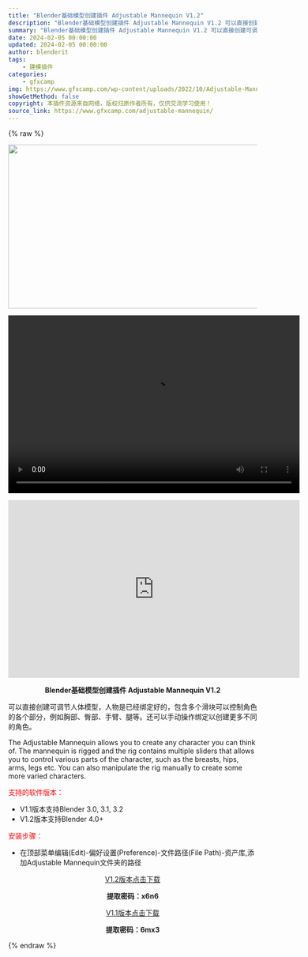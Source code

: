 ```yaml
---
title: "Blender基础模型创建插件 Adjustable Mannequin V1.2"
description: "Blender基础模型创建插件 Adjustable Mannequin V1.2 可以直接创建可调节人体模型，人物是已经绑定好的，包含多个滑块可以控制角色的各个部分，例如胸部、臀部、手臂、腿等。还可..."
summary: "Blender基础模型创建插件 Adjustable Mannequin V1.2 可以直接创建可调节人体模型，人物是已经绑定好的，包含多个滑块可以控制角色的各个部分，例如胸部、臀部、手臂、腿等。还可..."
date: 2024-02-05 00:00:00
updated: 2024-02-05 00:00:00
author: blenderit
tags: 
    - 建模插件
categories:
    - gfxcamp
img: https://www.gfxcamp.com/wp-content/uploads/2022/10/Adjustable-Mannequin.jpg
showGetMethod: false
copyright: 本插件资源来自网络，版权归原作者所有，仅供交流学习使用！
source_link: https://www.gfxcamp.com/adjustable-mannequin/
---
```


{% raw %}
<div><p><img decoding="async" class="aligncenter size-full wp-image-107315" src="https://www.gfxcamp.com/wp-content/uploads/2022/10/Adjustable-Mannequin.jpg" data-src="https://www.gfxcamp.com/wp-content/uploads/2022/10/Adjustable-Mannequin.jpg" alt="" width="590" height="332" data-srcset="https://www.gfxcamp.com/wp-content/uploads/2022/10/Adjustable-Mannequin.jpg 590w, https://www.gfxcamp.com/wp-content/uploads/2022/10/Adjustable-Mannequin-150x84.jpg 150w" data-sizes="(max-width: 590px) 100vw, 590px"><br>
</p><center><div style="width: 590px;" class="wp-video"><!--[if lt IE 9]><script>document.createElement('video');</script><![endif]-->
<video class="wp-video-shortcode" id="video-107313-1" width="590" height="360" preload="true" controls="controls"><source type="video/mp4" src="http://cloud.video.taobao.com/play/u/null/p/1/e/6/t/1/449319258560.mp4?_=1"></source><a href="http://cloud.video.taobao.com/play/u/null/p/1/e/6/t/1/449319258560.mp4">http://cloud.video.taobao.com/play/u/null/p/1/e/6/t/1/449319258560.mp4</a></video></div></center><p style="text-align: center;"><iframe loading="lazy" src="https://player.youku.com/embed/XNTkwNzAxOTk0MA==" width="590" height="360" frameborder="0" allowfullscreen="allowfullscreen"></iframe></p><p style="text-align: center;"><strong>Blender基础模型创建插件 Adjustable Mannequin V1.2</strong></p><div>
<p>可以直接创建可调节人体模型，人物是已经绑定好的，包含多个滑块可以控制角色的各个部分，例如胸部、臀部、手臂、腿等。还可以手动操作绑定以创建更多不同的角色。</p>
<p>The Adjustable Mannequin allows you to create any character you can think of. The mannequin is rigged and the rig contains multiple sliders that allows you to control various parts of the character, such as the breasts, hips, arms, legs etc. You can also manipulate the rig manually to create some more varied characters.</p>
<p><span style="color: #ff0000;">支持的软件版本：</span></p>
<ul>
<li>V1.1版本支持Blender 3.0, 3.1, 3.2</li>
<li>V1.2版本支持Blender 4.0+</li>
</ul>
<p><span style="color: #ff0000;">安装步骤：</span></p>
<ul>
<li>在顶部菜单编辑(Edit)-偏好设置(Preference)-文件路径(File Path)-资产库,添加Adjustable Mannequin文件夹的路径</li>
</ul>
<p style="text-align: center;"><a class="maxbutton-3 maxbutton maxbutton-baidu" target="_blank" rel="noopener" href="https://pan.baidu.com/s/140w_SH9pboNV2wK9eaxCQA?pwd=x6n6"><span class="mb-text">V1.2版本点击下载</span></a></p>
<p style="text-align: center;"><strong>提取密码：x6n6</strong></p>
<p style="text-align: center;"><a class="maxbutton-3 maxbutton maxbutton-baidu" target="_blank" rel="noopener" href="https://pan.baidu.com/s/1WBwEMwc2z-QxOXwRHdfjLQ?pwd=6mx3"><span class="mb-text">V1.1版本点击下载</span></a></p>
<p style="text-align: center;"><strong>提取密码：6mx3</strong></p>
</div></div>
<div style="display: none">gfxcamp</div>
{% endraw %}